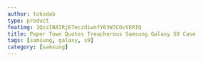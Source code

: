 ```yaml
---
author: tokodab
type: product
featimg: 1QzzIBAIRjE7eczdiwnfY63W3COvVERIQ
title: Paper Town Quotes Treacherous Samsung Galaxy S9 Case
tags: [samsung, galaxy, s9]
category: [samsung]
---
```


